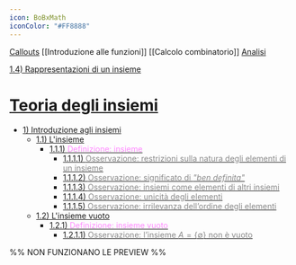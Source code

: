 ```yaml
---
icon: BoBxMath
iconColor: "#FF8888"
---
```

[Callouts](https://help.obsidian.md/Editing+and+formatting/Callouts)
[[Introduzione alle funzioni]]
[[Calcolo combinatorio]]
[Analisi](Analisi.md)

[1.4) Rappresentazioni di un insieme](Teoria%20degli%20insiemi.md#1.4\)%20Rappresentazioni%20di%20un%20insieme)

# [Teoria degli insiemi](Teoria%20degli%20insiemi.md)

- [1) Introduzione agli insiemi](/Teoria-degli-insiemi#1-introduzione-agli-insiemi)
	- [1.1) L'insieme](/Teoria-degli-insiemi#11-linsieme)
		- [1.1.1) <span style="color:#FF88FF; background:#00000000">Definizione: insieme</span>](/Teoria-degli-insiemi#111-definizione-insieme)
			- [1.1.1.1) <span style="color:#888888; background:#00000000">Osservazione: restrizioni sulla natura degli elementi di un insieme</span>](/Teoria-degli-insiemi#1111-osservazione-restrizioni-sulla-natura-degli-elementi-di-un-insieme)
			- [1.1.1.2) <span style="color:#888888; background:#00000000">Osservazione: significato di _"ben definita"_</span>](/Teoria-degli-insiemi#1112-osservazione-significato-di-ben-definita)
			- [1.1.1.3) <span style="color:#888888; background:#00000000">Osservazione: insiemi come elementi di altri insiemi</span>](/Teoria-degli-insiemi#1113-osservazione-insiemi-come-elementi-di-altri-insiemi)
			- [1.1.1.4) <span style="color:#888888; background:#00000000">Osservazione: unicità degli elementi</span>](/Teoria-degli-insiemi#1114-osservazione-unicità-degli-elementi)
			- [1.1.1.5) <span style="color:#888888; background:#00000000">Osservazione: irrilevanza dell’ordine degli elementi</span>](/Teoria-degli-insiemi#1115-osservazione-irrilevanza-dellordine-degli-elementi)
	- [1.2) L'insieme vuoto](/Teoria-degli-insiemi#12-linsieme-vuoto)
		- [1.2.1) <span style="color:#FF88FF; background:#00000000">Definizione: insieme vuoto</span>](/Teoria-degli-insiemi#121-definizione-insieme-vuoto)
			- [1.2.1.1) <span style="color:#888888; background:#00000000">Osservazione: l’insieme $A=\{\emptyset\}$ non è vuoto</span>](/Teoria-degli-insiemi#1211-osservazione-linsieme-aemptyset-non-è-vuoto)

%%
NON FUNZIONANO LE PREVIEW
%%
